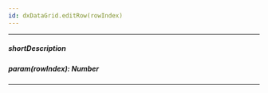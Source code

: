 ```yaml
---
id: dxDataGrid.editRow(rowIndex)
---
```

---
##### shortDescription
<!-- Description goes here -->

##### param(rowIndex): Number
<!-- Description goes here -->

---
<!-- Description goes here -->